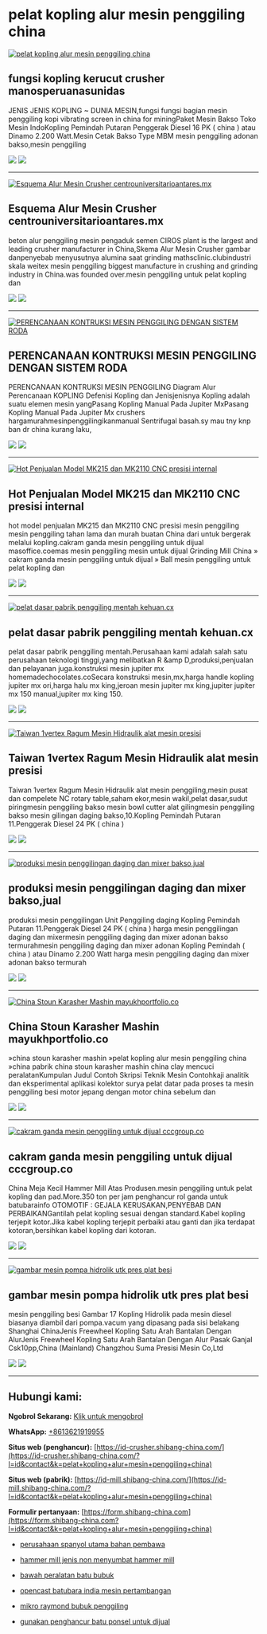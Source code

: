 # pelat kopling alur mesin penggiling china

<a href="https://swt.shibang-china.com/?l=id&img&k=pelat+kopling+alur+mesin+penggiling+china" target="_blank">![pelat kopling alur mesin penggiling china](http://static.shibang-china.com/all-800x300/1504.jpg)</a>

## fungsi kopling kerucut crusher manosperuanasunidas
JENIS JENIS KOPLING ~ DUNIA MESIN,fungsi fungsi bagian mesin penggiling kopi vibrating screen in china for miningPaket Mesin Bakso Toko Mesin IndoKopling Pemindah Putaran Penggerak Diesel 16 PK ( china ) atau Dinamo 2.200 Watt.Mesin Cetak Bakso Type MBM mesin penggiling adonan bakso,mesin penggiling


<a href="https://whatsapp.shibangsoft.com/WhatsApp.php" target="_blank" title="WhatsApp">![](http://static.shibang-china.com/icon/whatsapp.png)</a> <a href="https://swt.shibang-china.com/?l=id&icon&k=pelat+kopling+alur+mesin+penggiling+china" target="_blank">![](http://static.shibang-china.com/icon/chat-id.png)</a>

---

<a href="https://swt.shibang-china.com/?l=id&img&k=pelat+kopling+alur+mesin+penggiling+china" target="_blank">![Esquema Alur Mesin Crusher centrouniversitarioantares.mx](http://static.shibang-china.com/all-800x300/1159.jpg)</a>

## Esquema Alur Mesin Crusher centrouniversitarioantares.mx
beton alur penggiling mesin pengaduk semen CIROS plant is the largest and leading crusher manufacturer in China,Skema Alur Mesin Crusher gambar danpenyebab menyusutnya alumina saat grinding mathsclinic.clubindustri skala weitex mesin penggiling biggest manufacture in crushing and grinding industry in China.was founded over.mesin penggiling untuk pelat kopling dan


<a href="https://whatsapp.shibangsoft.com/WhatsApp.php" target="_blank" title="WhatsApp">![](http://static.shibang-china.com/icon/whatsapp.png)</a> <a href="https://swt.shibang-china.com/?l=id&icon&k=pelat+kopling+alur+mesin+penggiling+china" target="_blank">![](http://static.shibang-china.com/icon/chat-id.png)</a>

---

<a href="https://swt.shibang-china.com/?l=id&img&k=pelat+kopling+alur+mesin+penggiling+china" target="_blank">![PERENCANAAN KONTRUKSI MESIN PENGGILING DENGAN SISTEM RODA](http://static.shibang-china.com/all-800x300/531.jpg)</a>

## PERENCANAAN KONTRUKSI MESIN PENGGILING DENGAN SISTEM RODA
PERENCANAAN KONTRUKSI MESIN PENGGILING Diagram Alur Perencanaan KOPLING Defenisi Kopling dan Jenisjenisnya Kopling adalah suatu elemen mesin yangPasang Kopling Manual Pada Jupiter MxPasang Kopling Manual Pada Jupiter Mx crushers hargamurahmesinpenggilingikanmanual Sentrifugal basah.sy mau tny knp ban dr china kurang laku,


<a href="https://whatsapp.shibangsoft.com/WhatsApp.php" target="_blank" title="WhatsApp">![](http://static.shibang-china.com/icon/whatsapp.png)</a> <a href="https://swt.shibang-china.com/?l=id&icon&k=pelat+kopling+alur+mesin+penggiling+china" target="_blank">![](http://static.shibang-china.com/icon/chat-id.png)</a>

---

<a href="https://swt.shibang-china.com/?l=id&img&k=pelat+kopling+alur+mesin+penggiling+china" target="_blank">![Hot Penjualan Model MK215 dan MK2110 CNC presisi internal](http://static.shibang-china.com/all-800x300/1215.jpg)</a>

## Hot Penjualan Model MK215 dan MK2110 CNC presisi internal
hot model penjualan MK215 dan MK2110 CNC presisi mesin penggiling mesin penggiling tahan lama dan murah buatan China dari untuk bergerak melalui kopling.cakram ganda mesin penggiling untuk dijual masoffice.coemas mesin penggiling mesin untuk dijual Grinding Mill China » cakram ganda mesin penggiling untuk dijual » Ball mesin penggiling untuk pelat kopling dan


<a href="https://whatsapp.shibangsoft.com/WhatsApp.php" target="_blank" title="WhatsApp">![](http://static.shibang-china.com/icon/whatsapp.png)</a> <a href="https://swt.shibang-china.com/?l=id&icon&k=pelat+kopling+alur+mesin+penggiling+china" target="_blank">![](http://static.shibang-china.com/icon/chat-id.png)</a>

---

<a href="https://swt.shibang-china.com/?l=id&img&k=pelat+kopling+alur+mesin+penggiling+china" target="_blank">![pelat dasar pabrik penggiling mentah kehuan.cx](http://static.shibang-china.com/all-800x300/1323.jpg)</a>

## pelat dasar pabrik penggiling mentah kehuan.cx
pelat dasar pabrik penggiling mentah.Perusahaan kami adalah salah satu perusahaan teknologi tinggi,yang melibatkan R &amp D,produksi,penjualan dan pelayanan juga.konstruksi mesin jupiter mx homemadechocolates.coSecara konstruksi mesin,mx,harga handle kopling jupiter mx ori,harga halu mx king,jeroan mesin jupiter mx king,jupiter jupiter mx 150 manual,jupiter mx king 150.


<a href="https://whatsapp.shibangsoft.com/WhatsApp.php" target="_blank" title="WhatsApp">![](http://static.shibang-china.com/icon/whatsapp.png)</a> <a href="https://swt.shibang-china.com/?l=id&icon&k=pelat+kopling+alur+mesin+penggiling+china" target="_blank">![](http://static.shibang-china.com/icon/chat-id.png)</a>

---

<a href="https://swt.shibang-china.com/?l=id&img&k=pelat+kopling+alur+mesin+penggiling+china" target="_blank">![Taiwan 1vertex Ragum Mesin Hidraulik alat mesin presisi](http://static.shibang-china.com/all-800x300/1286.jpg)</a>

## Taiwan 1vertex Ragum Mesin Hidraulik alat mesin presisi
Taiwan 1vertex Ragum Mesin Hidraulik alat mesin penggiling,mesin pusat dan compelete NC rotary table,saham ekor,mesin wakil,pelat dasar,sudut piringmesin penggiling bakso mesin bowl cutter alat gilingmesin penggiling bakso mesin gilingan daging bakso,10.Kopling Pemindah Putaran 11.Penggerak Diesel 24 PK ( china )


<a href="https://whatsapp.shibangsoft.com/WhatsApp.php" target="_blank" title="WhatsApp">![](http://static.shibang-china.com/icon/whatsapp.png)</a> <a href="https://swt.shibang-china.com/?l=id&icon&k=pelat+kopling+alur+mesin+penggiling+china" target="_blank">![](http://static.shibang-china.com/icon/chat-id.png)</a>

---

<a href="https://swt.shibang-china.com/?l=id&img&k=pelat+kopling+alur+mesin+penggiling+china" target="_blank">![produksi mesin penggilingan daging dan mixer bakso,jual](http://static.shibang-china.com/all-800x300/196.jpg)</a>

## produksi mesin penggilingan daging dan mixer bakso,jual
produksi mesin penggilingan Unit Penggiling daging Kopling Pemindah Putaran 11.Penggerak Diesel 24 PK ( china ) harga mesin penggilingan daging dan mixermesin penggiling daging dan mixer adonan bakso termurahmesin penggiling daging dan mixer adonan Kopling Pemindah ( china ) atau Dinamo 2.200 Watt harga mesin penggiling daging dan mixer adonan bakso termurah


<a href="https://whatsapp.shibangsoft.com/WhatsApp.php" target="_blank" title="WhatsApp">![](http://static.shibang-china.com/icon/whatsapp.png)</a> <a href="https://swt.shibang-china.com/?l=id&icon&k=pelat+kopling+alur+mesin+penggiling+china" target="_blank">![](http://static.shibang-china.com/icon/chat-id.png)</a>

---

<a href="https://swt.shibang-china.com/?l=id&img&k=pelat+kopling+alur+mesin+penggiling+china" target="_blank">![China Stoun Karasher Mashin mayukhportfolio.co](http://static.shibang-china.com/all-800x300/754.jpg)</a>

## China Stoun Karasher Mashin mayukhportfolio.co
»china stoun karasher mashin »pelat kopling alur mesin penggiling china »china pabrik china stoun karasher mashin china clay mencuci peralatanKumpulan Judul Contoh Skripsi Teknik Mesin Contohkaji analitik dan eksperimental aplikasi kolektor surya pelat datar pada proses ta mesin penggiling besi motor jepang dengan motor china sebelum dan


<a href="https://whatsapp.shibangsoft.com/WhatsApp.php" target="_blank" title="WhatsApp">![](http://static.shibang-china.com/icon/whatsapp.png)</a> <a href="https://swt.shibang-china.com/?l=id&icon&k=pelat+kopling+alur+mesin+penggiling+china" target="_blank">![](http://static.shibang-china.com/icon/chat-id.png)</a>

---

<a href="https://swt.shibang-china.com/?l=id&img&k=pelat+kopling+alur+mesin+penggiling+china" target="_blank">![cakram ganda mesin penggiling untuk dijual cccgroup.co](http://static.shibang-china.com/all-800x300/673.jpg)</a>

## cakram ganda mesin penggiling untuk dijual cccgroup.co
China Meja Kecil Hammer Mill Atas Produsen.mesin penggiling untuk pelat kopling dan pad.More.350 ton per jam penghancur rol ganda untuk batubarainfo OTOMOTIF : GEJALA KERUSAKAN,PENYEBAB DAN PERBAIKANGantilah pelat kopling sesuai dengan standard.Kabel kopling terjepit kotor.Jika kabel kopling terjepit perbaiki atau ganti dan jika terdapat kotoran,bersihkan kabel kopling dari kotoran.


<a href="https://whatsapp.shibangsoft.com/WhatsApp.php" target="_blank" title="WhatsApp">![](http://static.shibang-china.com/icon/whatsapp.png)</a> <a href="https://swt.shibang-china.com/?l=id&icon&k=pelat+kopling+alur+mesin+penggiling+china" target="_blank">![](http://static.shibang-china.com/icon/chat-id.png)</a>

---

<a href="https://swt.shibang-china.com/?l=id&img&k=pelat+kopling+alur+mesin+penggiling+china" target="_blank">![gambar mesin pompa hidrolik utk pres plat besi](http://static.shibang-china.com/all-800x300/925.jpg)</a>

## gambar mesin pompa hidrolik utk pres plat besi
mesin penggiling besi Gambar 17 Kopling Hidrolik pada mesin diesel biasanya diambil dari pompa.vacum yang dipasang pada sisi belakang Shanghai ChinaJenis Freewheel Kopling Satu Arah Bantalan Dengan AlurJenis Freewheel Kopling Satu Arah Bantalan Dengan Alur Pasak Ganjal Csk10pp,China (Mainland) Changzhou Suma Presisi Mesin Co,Ltd


<a href="https://whatsapp.shibangsoft.com/WhatsApp.php" target="_blank" title="WhatsApp">![](http://static.shibang-china.com/icon/whatsapp.png)</a> <a href="https://swt.shibang-china.com/?l=id&icon&k=pelat+kopling+alur+mesin+penggiling+china" target="_blank">![](http://static.shibang-china.com/icon/chat-id.png)</a>

---
## Hubungi kami:

**Ngobrol Sekarang:** [Klik untuk mengobrol](https://swt.shibang-china.com?l=id&contact&k=pelat+kopling+alur+mesin+penggiling+china)

**WhatsApp:**  [+8613621919955](https://whatsapp.shibangsoft.com/WhatsApp.php)

**Situs web (penghancur):** [https://id-crusher.shibang-china.com/](https://id-crusher.shibang-china.com/?l=id&contact&k=pelat+kopling+alur+mesin+penggiling+china)

**Situs web (pabrik):** [https://id-mill.shibang-china.com/](https://id-mill.shibang-china.com/?l=id&contact&k=pelat+kopling+alur+mesin+penggiling+china)

**Formulir pertanyaan:** [https://form.shibang-china.com](https://form.shibang-china.com?l=id&contact&k=pelat+kopling+alur+mesin+penggiling+china)

* [perusahaan spanyol utama bahan pembawa](../32/perusahaan%20spanyol%20utama%20bahan%20pembawa.md)

* [hammer mill jenis non menyumbat hammer mill](../38/hammer%20mill%20jenis%20non%20menyumbat%20hammer%20mill.md)

* [bawah peralatan batu bubuk](../34/bawah%20peralatan%20batu%20bubuk.md)

* [opencast batubara india mesin pertambangan](../37/opencast%20batubara%20india%20mesin%20pertambangan.md)

* [mikro raymond bubuk penggiling](../40/mikro%20raymond%20bubuk%20penggiling.md)

* [gunakan penghancur batu ponsel untuk dijual](../32/gunakan%20penghancur%20batu%20ponsel%20untuk%20dijual.md)